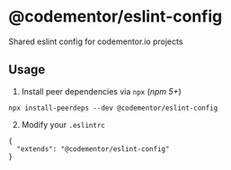 # @codementor/eslint-config
Shared eslint config for codementor.io projects


## Usage
1. Install peer dependencies via `npx` (*npm 5+*)

```
npx install-peerdeps --dev @codementor/eslint-config
```

2. Modify your `.eslintrc`
```
{
  "extends": "@codementor/eslint-config"
}
```
